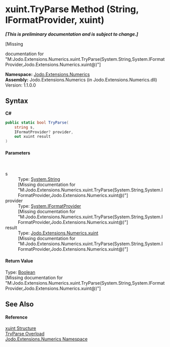 # xuint.TryParse Method (String, IFormatProvider, xuint)
 _**\[This is preliminary documentation and is subject to change.\]**_

\[Missing <summary> documentation for "M:Jodo.Extensions.Numerics.xuint.TryParse(System.String,System.IFormatProvider,Jodo.Extensions.Numerics.xuint@)"\]

**Namespace:**&nbsp;<a href="N_Jodo_Extensions_Numerics">Jodo.Extensions.Numerics</a><br />**Assembly:**&nbsp;Jodo.Extensions.Numerics (in Jodo.Extensions.Numerics.dll) Version: 1.1.0.0

## Syntax

**C#**<br />
``` C#
public static bool TryParse(
	string s,
	IFormatProvider? provider,
	out xuint result
)
```


#### Parameters
&nbsp;<dl><dt>s</dt><dd>Type: <a href="https://docs.microsoft.com/dotnet/api/system.string" target="_blank" rel="noopener noreferrer">System.String</a><br />\[Missing <param name="s"/> documentation for "M:Jodo.Extensions.Numerics.xuint.TryParse(System.String,System.IFormatProvider,Jodo.Extensions.Numerics.xuint@)"\]</dd><dt>provider</dt><dd>Type: <a href="https://docs.microsoft.com/dotnet/api/system.iformatprovider" target="_blank" rel="noopener noreferrer">System.IFormatProvider</a><br />\[Missing <param name="provider"/> documentation for "M:Jodo.Extensions.Numerics.xuint.TryParse(System.String,System.IFormatProvider,Jodo.Extensions.Numerics.xuint@)"\]</dd><dt>result</dt><dd>Type: <a href="T_Jodo_Extensions_Numerics_xuint">Jodo.Extensions.Numerics.xuint</a><br />\[Missing <param name="result"/> documentation for "M:Jodo.Extensions.Numerics.xuint.TryParse(System.String,System.IFormatProvider,Jodo.Extensions.Numerics.xuint@)"\]</dd></dl>

#### Return Value
Type: <a href="https://docs.microsoft.com/dotnet/api/system.boolean" target="_blank" rel="noopener noreferrer">Boolean</a><br />\[Missing <returns> documentation for "M:Jodo.Extensions.Numerics.xuint.TryParse(System.String,System.IFormatProvider,Jodo.Extensions.Numerics.xuint@)"\]

## See Also


#### Reference
<a href="T_Jodo_Extensions_Numerics_xuint">xuint Structure</a><br /><a href="Overload_Jodo_Extensions_Numerics_xuint_TryParse">TryParse Overload</a><br /><a href="N_Jodo_Extensions_Numerics">Jodo.Extensions.Numerics Namespace</a><br />